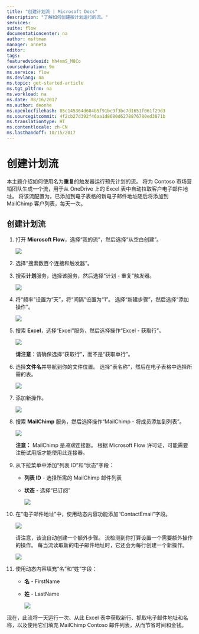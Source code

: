 ```yaml
---
title: "创建计划流 | Microsoft Docs"
description: "了解如何创建按计划运行的流。"
services: 
suite: flow
documentationcenter: na
author: msftman
manager: anneta
editor: 
tags: 
featuredvideoid: hh4nmS_M8Co
courseduration: 9m
ms.service: flow
ms.devlang: na
ms.topic: get-started-article
ms.tgt_pltfrm: na
ms.workload: na
ms.date: 08/16/2017
ms.author: deonhe
ms.openlocfilehash: 85c145364d684b5f91bc9f3bc7d1651f061f29d3
ms.sourcegitcommit: 4f2cb27d392f46aa1d8680d6278876780ed3871b
ms.translationtype: HT
ms.contentlocale: zh-CN
ms.lasthandoff: 10/15/2017
---
```

# <a name="create-scheduled-flows"></a>创建计划流
本主题介绍如何使用名为**重复**的触发器运行预先计划的流。  将为 Contoso 市场营销团队生成一个流，用于从 OneDrive 上的 Excel 表中自动拉取客户电子邮件地址。 将该流配置为，已添加到电子表格的新电子邮件地址随后将添加到 MailChimp 客户列表，每天一次。 

## <a name="create-a-scheduled-flow"></a>创建计划流
1. 打开 **Microsoft Flow**，选择“我的流”，然后选择“从空白创建”。 
   
    ![](./media/learning-recurrence/flow-create-blank.png)
2. 选择“搜索数百个连接和触发器”。
3. 搜索**计划**服务，选择该服务，然后选择“计划 - 重复”触发器。
   
    ![](./media/learning-recurrence/flow-recurrence-trigger.png)
4. 将“频率”设置为“天”，将“间隔”设置为“1”。 选择“新建步骤”，然后选择“添加操作”。 
   
    ![](./media/learning-recurrence/frequency-interval.png)
5. 搜索 **Excel**，选择“Excel”服务，然后选择操作“Excel - 获取行”。 
   
    ![](./media/learning-recurrence/excel-get-rows.png)
   
    **请注意**：请确保选择“获取行”，而不是“获取单行”。 
6. 选择**文件名**并导航到你的文件位置。 选择“表名称”，然后在电子表格中选择所需的表。 
   
    ![](./media/learning-recurrence/excel-get-file.png)
7. 添加新操作。 
   
    ![](./media/learning-recurrence/new-step.png)
8. 搜索 **MailChimp** 服务，然后选择操作“MailChimp - 将成员添加到列表”。
   
    ![](./media/learning-recurrence/select-mailchimp.png)
   
    **注意：** MailChimp 是*高级*连接器。 根据 Microsoft Flow 许可证，可能需要注册试用版才能使用此连接器。
9. 从下拉菜单中添加“列表 ID”和“状态”字段：
   
   * **列表 ID** - 选择所需的 MailChimp 邮件列表
   * **状态** - 选择“已订阅” 
     
     ![](./media/learning-recurrence/mailchimp-id-status.png)
10. 在“电子邮件地址”中，使用动态内容功能添加“ContactEmail”字段。 
    
     ![](./media/learning-recurrence/mailchimp-address.png)
    
     请注意，该流自动创建一个额外步骤。 流检测到你打算设置一个需要额外操作的操作。 每当流读取新的电子邮件地址时，它还会为每行创建一个新操作。 
    
     ![](./media/learning-recurrence/mailchimp-for-each.png)
11. 使用动态内容填充“名”和“姓”字段：
    
    * **名** - FirstName
    * **姓** - LastName
      
      ![](./media/learning-recurrence/mailchimp-names.png)

现在，此流将一天运行一次、从此 Excel 表中获取新行、抓取电子邮件地址和名称，以及使用它们填充 MailChimp Contoso 邮件列表，从而节省时间和金钱。 

